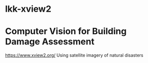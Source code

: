 # lkk-xview2
# Computer Vision for Building Damage Assessment 

https://www.xview2.org/
Using satellite imagery of natural disasters

